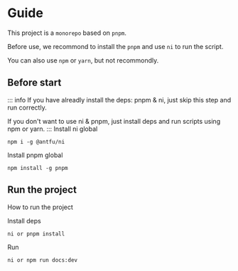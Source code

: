 # Guide

This project is a `monorepo` based on `pnpm`.

Before use, we recommond to install the `pnpm` and use `ni` to run the script.

You can also use `npm` or `yarn`, but not recommondly.
## Before start

::: info
If you have alreadly install the deps: pnpm & ni, just skip this step and run correctly.

If you don't want to use ni & pnpm, just install deps and run scripts using npm or yarn.
:::
Install ni global
```shell
npm i -g @antfu/ni
```

Install pnpm global
```shell
npm install -g pnpm
```

## Run the project

How to run the project

Install deps

```shell
ni or pnpm install 
```

Run
```shell
ni or npm run docs:dev
```